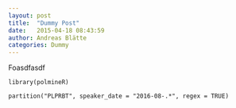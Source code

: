 ```yaml
---
layout: post
title:  "Dummy Post"
date:   2015-04-18 08:43:59
author: Andreas Blätte
categories: Dummy
---
```


Foasdfasdf
```
library(polmineR)

partition("PLPRBT", speaker_date = "2016-08-.*", regex = TRUE)
````
